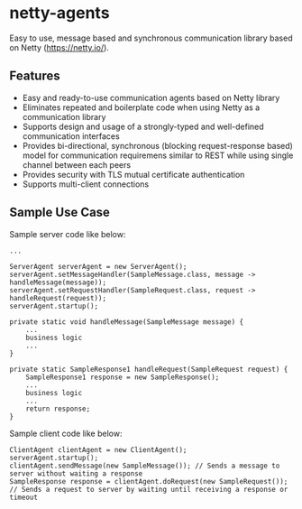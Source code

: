 # netty-agents

Easy to use, message based and synchronous communication library based on Netty (https://netty.io/).

## Features
- Easy and ready-to-use communication agents based on Netty library
- Eliminates repeated and boilerplate code when using Netty as a communication library
- Supports design and usage of a strongly-typed and well-defined communication interfaces
- Provides bi-directional, synchronous (blocking request-response based) model for communication requiremens similar to REST while using single channel between each peers 
- Provides security with TLS mutual certificate authentication
- Supports multi-client connections

## Sample Use Case

Sample server code like below:

```
...

ServerAgent serverAgent = new ServerAgent();
serverAgent.setMessageHandler(SampleMessage.class, message -> handleMessage(message));
serverAgent.setRequestHandler(SampleRequest.class, request -> handleRequest(request));
serverAgent.startup();

private static void handleMessage(SampleMessage message) {
    ...
    business logic
    ...
}

private static SampleResponse1 handleRequest(SampleRequest request) {
    SampleResponse1 response = new SampleResponse();
    ...
    business logic
    ...
    return response;
}
```

Sample client code like below:

```
ClientAgent clientAgent = new ClientAgent();
serverAgent.startup();
clientAgent.sendMessage(new SampleMessage()); // Sends a message to server without waiting a response
SampleResponse response = clientAgent.doRequest(new SampleRequest()); // Sends a request to server by waiting until receiving a response or timeout
```

